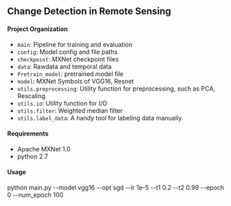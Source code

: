 ## Change Detection in Remote Sensing


#### Project Organization

- ```main```: Pipeline for training and evaluation
- ```config```: Model config and file paths
- ```checkpoint```: MXNet checkpoint files
- ```data```:  Rawdata and temporal data
- ```Pretrain_model```: pretrained model file
- ```model```:  MXNet Symbols of VGG16, Resnet
- ```utils.preprocessing```: Utility function for preprocessing, such as PCA, Rescaling.
- ```utils.io```: Utility function for I/O
- ```utils.filter```: Weighted median filter
- ```utils.label_data```: A handy tool for labeling data manually.

#### Requirements
- Apache MXNet 1.0
- python 2.7


#### Usage
python main.py --model vgg16 --opt sgd --lr 1e-5 --t1 0.2 --t2 0.99 --epoch 0 --num_epoch 100